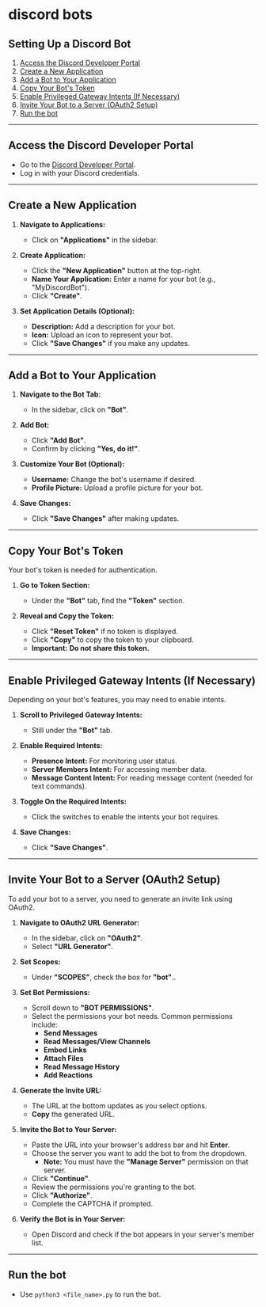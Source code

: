 # discord bots

## **Setting Up a Discord Bot**

1. [Access the Discord Developer Portal](#access-the-discord-developer-portal)
1. [Create a New Application](#create-a-new-application)
1. [Add a Bot to Your Application](#add-a-bot-to-your-application)
1. [Copy Your Bot's Token](#copy-your-bots-token)
1. [Enable Privileged Gateway Intents (If Necessary)](#enable-privileged-gateway-intents-if-necessary)
1. [Invite Your Bot to a Server (OAuth2 Setup)](#invite-your-bot-to-a-server-oauth2-setup)
1. [Run the bot](#run-the-bot)

---

## **Access the Discord Developer Portal**

- Go to the [Discord Developer Portal](https://discord.com/developers/applications).
- Log in with your Discord credentials.

---

## **Create a New Application**

1. **Navigate to Applications:**

   - Click on **"Applications"** in the sidebar.

2. **Create Application:**

   - Click the **"New Application"** button at the top-right.
   - **Name Your Application:** Enter a name for your bot (e.g., "MyDiscordBot").
   - Click **"Create"**.

3. **Set Application Details (Optional):**

   - **Description:** Add a description for your bot.
   - **Icon:** Upload an icon to represent your bot.
   - Click **"Save Changes"** if you make any updates.

---

## **Add a Bot to Your Application**

1. **Navigate to the Bot Tab:**

   - In the sidebar, click on **"Bot"**.

2. **Add Bot:**

   - Click **"Add Bot"**.
   - Confirm by clicking **"Yes, do it!"**.

3. **Customize Your Bot (Optional):**

   - **Username:** Change the bot's username if desired.
   - **Profile Picture:** Upload a profile picture for your bot.

4. **Save Changes:**

   - Click **"Save Changes"** after making updates.

---

## **Copy Your Bot's Token**

Your bot's token is needed for authentication.

1. **Go to Token Section:**

   - Under the **"Bot"** tab, find the **"Token"** section.

2. **Reveal and Copy the Token:**

   - Click **"Reset Token"** if no token is displayed.
   - Click **"Copy"** to copy the token to your clipboard.
   - **Important:** **Do not share this token.**

---

## **Enable Privileged Gateway Intents (If Necessary)**

Depending on your bot's features, you may need to enable intents.

1. **Scroll to Privileged Gateway Intents:**

   - Still under the **"Bot"** tab.

2. **Enable Required Intents:**

   - **Presence Intent:** For monitoring user status.
   - **Server Members Intent:** For accessing member data.
   - **Message Content Intent:** For reading message content (needed for text commands).

3. **Toggle On the Required Intents:**

   - Click the switches to enable the intents your bot requires.

4. **Save Changes:**

   - Click **"Save Changes"**.

---

## **Invite Your Bot to a Server (OAuth2 Setup)**

To add your bot to a server, you need to generate an invite link using OAuth2.

1. **Navigate to OAuth2 URL Generator:**

   - In the sidebar, click on **"OAuth2"**.
   - Select **"URL Generator"**.

2. **Set Scopes:**

   - Under **"SCOPES"**, check the box for **"bot"**..

3. **Set Bot Permissions:**

   - Scroll down to **"BOT PERMISSIONS"**.
   - Select the permissions your bot needs. Common permissions include:
     - **Send Messages**
     - **Read Messages/View Channels**
     - **Embed Links**
     - **Attach Files**
     - **Read Message History**
     - **Add Reactions**

4. **Generate the Invite URL:**

   - The URL at the bottom updates as you select options.
   - **Copy** the generated URL.

5. **Invite the Bot to Your Server:**

   - Paste the URL into your browser's address bar and hit **Enter**.
   - Choose the server you want to add the bot to from the dropdown.
     - **Note:** You must have the **"Manage Server"** permission on that server.
   - Click **"Continue"**.
   - Review the permissions you're granting to the bot.
   - Click **"Authorize"**.
   - Complete the CAPTCHA if prompted.

6. **Verify the Bot is in Your Server:**

   - Open Discord and check if the bot appears in your server's member list.

---

## **Run the bot**

   - Use `python3 <file_name>.py` to run the bot.
